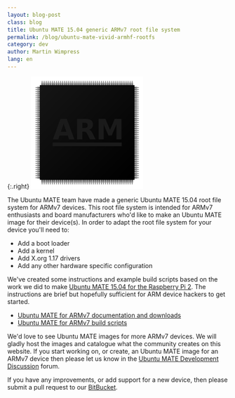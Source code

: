 ```yaml
---
layout: blog-post
class: blog
title: Ubuntu MATE 15.04 generic ARMv7 root file system
permalink: /blog/ubuntu-mate-vivid-armhf-rootfs
category: dev
author: Martin Wimpress
lang: en
---
```


{:.right}
![ARM CPU](/images/blog/logos/arm-cpu.png)

The Ubuntu MATE team have made a generic Ubuntu MATE 15.04 root file system for
ARMv7 devices. This root file system is intended for ARMv7 enthusiasts and
board manufacturers who'd like to make an Ubuntu MATE image for their device(s).
In order to adapt the root file system for your device you'll need to:

  * Add a boot loader
  * Add a kernel
  * Add X.org 1.17 drivers
  * Add any other hardware specific configuration

We've created some instructions and example build scripts based on the work we
did to make [Ubuntu MATE 15.04 for the Raspberry Pi 2](/raspberry-pi/). The
instructions are brief but hopefully sufficient for ARM device hackers to get
started.

  * [Ubuntu MATE for ARMv7 documentation and downloads](/armhf-rootfs/)
  * [Ubuntu MATE for ARMv7 build scripts](https://bitbucket.org/ubuntu-mate/ubuntu-mate-armhf)

We'd love to see Ubuntu MATE images for more ARMv7 devices. We will gladly host
the images and catalogue what the community creates on this website. If you start
working on, or create, an Ubuntu MATE image for an ARMv7 device then please let
us know in the [Ubuntu MATE Development Discussion](https://ubuntu-mate.community/c/development-discussion) forum.

If you have any improvements, or add support for a new device, then please submit
a pull request to our [BitBucket](https://bitbucket.org/ubuntu-mate/ubuntu-mate-armhf).
